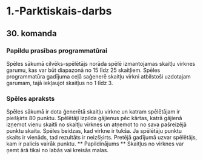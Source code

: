 # 1.-Parktiskais-darbs
## 30. komanda

### Papildu prasības programmatūrai 
Spēles sākumā cilvēks-spēlētājs norāda spēlē izmantojamas skaitļu virknes garumu, kas var būt diapazonā no 15 līdz 25 skaitļiem. Spēles programmatūra gadījuma ceļā saģenerē skaitļu virkni atbilstoši uzdotajam garumam, tajā iekļaujot skaitļus no 1 līdz 3. 

### Spēles apraksts 
Spēles sākumā ir dota ģenerētā skaitļu virkne un katram spēlētājam ir piešķirts 80 punktu. Spēlētāji izpilda gājienus pēc kārtas, katrā gājienā izņemot vienu skaitli no skaitļu virknes un atņemot to no sava pašreizējā punktu skaita.  Spēles beidzas, kad virkne ir tukša. Ja spēlētāju punktu skaits ir vienāds, tad rezultāts ir neizšķirts. Pretējā gadījumā uzvar spēlētājs, kam ir palicis vairāk punktu. 
** Papildinājums ** 
Skaitļus no virknes var ņemt ārā tikai no labās vai kreisās malas. 
